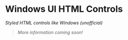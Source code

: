 # Windows UI HTML Controls

*Styled HTML controls like Windows (unofficial)*

> *More information coming soon!*
